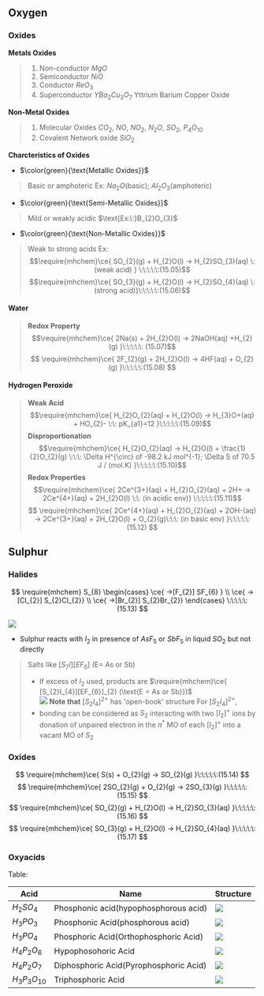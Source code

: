 
## Oxygen 

### Oxides 

 **Metals Oxides**
>1. Non-conductor $MgO$
>2. Semiconductor $NiO$
>3. Conductor $ReO_{3}$
>4. Superconductor $YBa_{2}Cu_{3}O_{7} \:\text{Yttrium Barium Copper Oxide}$ 

**Non-Metal Oxides**
>1. Molecular Oxides $CO_{2},\: NO,\:NO_{2},\:N_{2}O,\:SO_{2},\:P_{4}O_{10}$
>2. Covalent Network oxide $SiO_{2}$

**Charcteristics of Oxides**

-  $\color{green}{\text{Metallic Oxides}}$ 
>Basic or amphoteric 
>$\text{Ex: }Na_{2}O(\text{basic});\: Al_{2}O_{3}\text{(amphoteric)}$

- $\color{green}{\text{Semi-Metallic Oxides}}$
>Mild or weakly acidic
>$\text{Ex:\:}B_{2}O_{3}$

- $\color{green}{\text{Non-Metallic Oxides}}$
>Weak to strong acids 
>$\text{Ex: }$
>$$\require{mhchem}\ce{ SO_{2}(g) + H_{2}O(l) -> H_{2}SO_{3}(aq) \: (weak acid) } \:\:\:\:\:(15.05)$$
>$$\require{mhchem}\ce{ SO_{3}(g) + H_{2}O(l) -> H_{2}SO_{4}(aq) \: (strong acid)}\:\:\:\:\:(15.06)$$







#### Water 
>**Redox Property**
>$$\require{mhchem}\ce{ 2Na(s) + 2H_{2}O(l) -> 2NaOH(aq) +H_{2}(g) }\:\:\:\:\: (15.07)$$
>$$
\require{mhchem}\ce{ 2F_{2}(g) + 2H_{2}O(l) -> 4HF(aq) + O_{2}(g) }\:\:\:\:\:(15.08) 
$$


#### Hydrogen Peroxide 
>**Weak Acid**
>$$\require{mhchem}\ce{ H_{2}O_{2}(aq) + H_{2}O(l) -> H_{3}O+(aq) + HO_{2}- \:\: pK_{a1}=12 }\:\:\:\:\:(15.09)$$
>**Disproportionation**
>$$\require{mhchem}\ce{ H_{2}O_{2}(aq) -> H_{2}O(l) + \frac{1}{2}O_{2}(g) \:\:\: \Delta H^{\circ} of -98.2 kJ mol^{-1};  \Delta S of 70.5 J / (mol.K) }\:\:\:\:\:(15.10)$$
>**Redox Properties**
>$$\require{mhchem}\ce{ 2Ce^{3+}(aq) + H_{2}O_{2}(aq) + 2H+ -> 2Ce^{4+}(aq) + 2H_{2}O(l) \:\: (in acidic env)} \:\:\:\:\:(15.11)$$
>$$
\require{mhchem}\ce{ 2Ce^{4+}(aq) + H_{2}O_{2}(aq) + 2OH-(aq) -> 2Ce^{3+}(aq) + 2H_{2}O(l) + O_{2}(g)\:\:\: (in basic env) }\:\:\:\:\:(15.12)
$$


## Sulphur 



### Halides 


$$
 \require{mhchem}
 S_{8}
 \begin{cases}
\ce{ ->[F_{2}] SF_{6} } \\
\ce{ ->[Cl_{2}] S_{2}Cl_{2}} \\
\ce{ ->[Br_{2}] S_{2}Br_{2}}
\end{cases} \:\:\:\:\:(15.13)
$$

![](https://i.imgur.com/VoMhw6z.png)

- Sulphur reacts with $I_{2}$ in presence of $AsF_{5}$ or $SbF_{5}$ in liquid $SO_{2}$ but not directly 
 >Salts like $[S_{7}I][EF_{6}]\:\text{(E= As or Sb)}$  
 >- If excess of $I_{2}$ used, products are $\require{mhchem}\ce{ [S_{2}I_{4}][EF_{6}]_{2} (\text{E = As or Sb}})$  
 > ![](https://i.imgur.com/BnKpMCO.png)
 >	**Note that** $[S_{2}I_{4}]^{2+}$ has 'open-book' structure 
 >	For $[S_{2}I_{4}]^{2+}$,
 >	- bonding can be considered as $S_{2}$ interacting with two $[I_{2}]^{+}$ ions by donation of unpaired electron in the $\pi^{*}\:\text{MO}$ of each $[I_{2}]^{+}$ into a vacant $\text{MO}$ of $S_{2}$ 



### Oxides 
$$
\require{mhchem}\ce{ S(s) + O_{2}(g) -> SO_{2}(g) }\:\:\:\:\:(15.14)
$$
$$
\require{mhchem}\ce{ 2SO_{2}(g) + O_{2}(g) -> 2SO_{3}(g) }\:\:\:\:\:(15.15)
$$
$$
\require{mhchem}\ce{ SO_{2}(g) + H_{2}O(l) -> H_{2}SO_{3}(aq) }\:\:\:\:\:(15.16)
$$
$$
\require{mhchem}\ce{ SO_{3}(g) + H_{2}O(l) -> H_{2}SO_{4}(aq) }\:\:\:\:\:(15.17)
$$


### Oxyacids 

Table:


| Acid               | Name                                            | Structure                            |
| ------------------ | ----------------------------------------------- | ------------------------------------ | 
| $H_{2}SO_{4}$   | $\text{Phosphonic acid(hypophosphorous acid)}$  | ![](https://i.imgur.com/DJYmS1L.png) |                                             
| $H_{3}PO_{3}$      | $\text{Phosphonic Acid(phosphorous acid)}$      | ![](https://i.imgur.com/nepQJTt.png) | 
| $H_{3}PO_{4}$      | $\text{Phosphoric Acid(Orthophosphoric Acid)}$  | ![](https://i.imgur.com/0uaKMdp.png) | 
| $H_{4}P_{2}O_{6}$  | $\text{Hypophosohoric Acid}$                    | ![](https://i.imgur.com/k1wtEcA.png) | 
| $H_{4}P_{2}O_{7}$  | $\text{Diphosphoric Acid(Pyrophosphoric Acid)}$ | ![](https://i.imgur.com/ovmXY9i.png) | 
| $H_{3}P_{3}O_{10}$ | $\text{Triphosphoric Acid}$                     | ![](https://i.imgur.com/wxwB6Ry.png) | 
